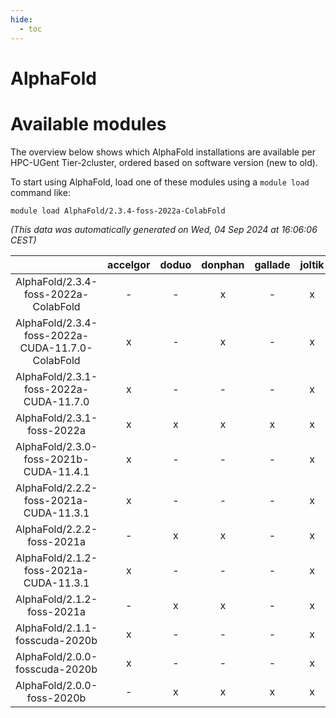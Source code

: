 ```yaml
---
hide:
  - toc
---
```


AlphaFold
=========

# Available modules


The overview below shows which AlphaFold installations are available per HPC-UGent Tier-2cluster, ordered based on software version (new to old).

To start using AlphaFold, load one of these modules using a `module load` command like:

```shell
module load AlphaFold/2.3.4-foss-2022a-ColabFold
```

*(This data was automatically generated on Wed, 04 Sep 2024 at 16:06:06 CEST)*  

| |accelgor|doduo|donphan|gallade|joltik|shinx|skitty|
| :---: | :---: | :---: | :---: | :---: | :---: | :---: | :---: |
|AlphaFold/2.3.4-foss-2022a-ColabFold|-|-|x|-|x|-|-|
|AlphaFold/2.3.4-foss-2022a-CUDA-11.7.0-ColabFold|x|-|x|-|x|-|-|
|AlphaFold/2.3.1-foss-2022a-CUDA-11.7.0|x|-|-|-|x|-|-|
|AlphaFold/2.3.1-foss-2022a|x|x|x|x|x|-|x|
|AlphaFold/2.3.0-foss-2021b-CUDA-11.4.1|x|-|-|-|x|-|-|
|AlphaFold/2.2.2-foss-2021a-CUDA-11.3.1|x|-|-|-|x|-|-|
|AlphaFold/2.2.2-foss-2021a|-|x|x|-|x|-|x|
|AlphaFold/2.1.2-foss-2021a-CUDA-11.3.1|x|-|-|-|x|-|-|
|AlphaFold/2.1.2-foss-2021a|-|x|x|-|x|-|x|
|AlphaFold/2.1.1-fosscuda-2020b|x|-|-|-|x|-|-|
|AlphaFold/2.0.0-fosscuda-2020b|x|-|-|-|x|-|-|
|AlphaFold/2.0.0-foss-2020b|-|x|x|x|x|-|x|
